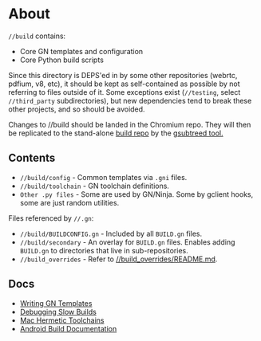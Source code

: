 # About

`//build` contains:

-   Core GN templates and configuration
-   Core Python build scripts

Since this directory is DEPS'ed in by some other repositories (webrtc, pdfium,
v8, etc), it should be kept as self-contained as possible by not referring to
files outside of it. Some exceptions exist (`//testing`, select `//third_party`
subdirectories), but new dependencies tend to break these other projects, and so
should be avoided.

Changes to //build should be landed in the Chromium repo. They will then be
replicated to the stand-alone
[build repo](https://chromium.googlesource.com/chromium/src/build) by the
[gsubtreed tool.](https://chromium.googlesource.com/infra/infra/+/master/infra/services/gsubtreed)

## Contents

-   `//build/config` - Common templates via `.gni` files.
-   `//build/toolchain` - GN toolchain definitions.
-   `Other .py files` - Some are used by GN/Ninja. Some by gclient hooks, some
    are just random utilities.

Files referenced by `//.gn`:

-   `//build/BUILDCONFIG.gn` - Included by all `BUILD.gn` files.
-   `//build/secondary` - An overlay for `BUILD.gn` files. Enables adding
    `BUILD.gn` to directories that live in sub-repositories.
-   `//build_overrides` - Refer to
    [//build_overrides/README.md](../build_overrides/README.md).

## Docs

-   [Writing GN Templates](docs/writing_gn_templates.md)
-   [Debugging Slow Builds](docs/debugging_slow_builds.md)
-   [Mac Hermetic Toolchains](docs/mac_hermetic_toolchain.md)
-   [Android Build Documentation](android/docs/README.md)
